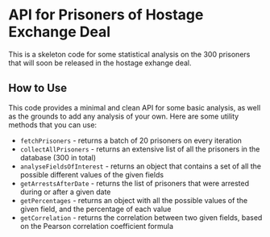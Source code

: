 # API for Prisoners of Hostage Exchange Deal

This is a skeleton code for some statistical analysis on the 300 prisoners that will soon be released in the hostage exhange deal.

## How to Use
This code provides a minimal and clean API for some basic analysis, as well as the grounds to add any analysis of your own.
Here are some utility methods that you can use:

- `fetchPrisoners` - returns a batch of 20 prisoners on every iteration
- `collectAllPrisoners` - returns an extensive list of all the prisoners in the database (300 in total)
- `analyseFieldsOfInterest` - returns an object that contains a set of all the possible different values of the given fields
- `getArrestsAfterDate` - returns the list of prisoners that were arrested during or after a given date
- `getPercentages` - returns an object with all the possible values of the given field, and the percentage of each value
- `getCorrelation` - returns the correlation between two given fields, based on the Pearson correlation coefficient formula